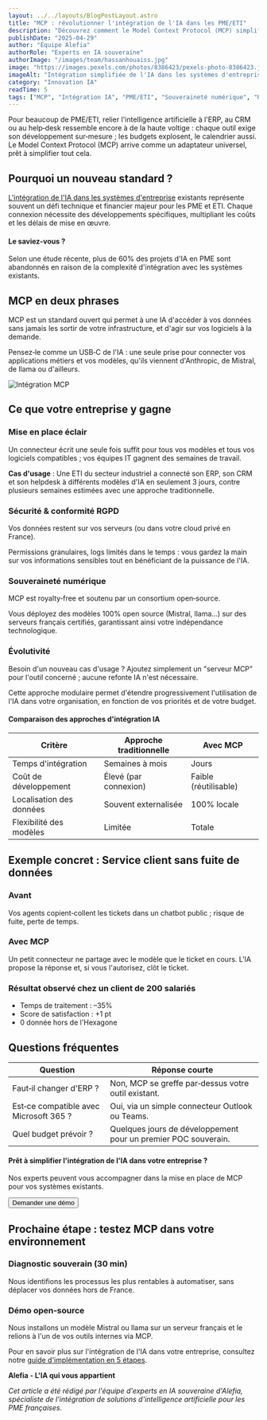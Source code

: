 ```yaml
---
layout: ../../layouts/BlogPostLayout.astro
title: "MCP : révolutionner l'intégration de l'IA dans les PME/ETI"
description: "Découvrez comment le Model Context Protocol (MCP) simplifie l'intégration de l'IA dans les PME/ETI françaises, garantissant sécurité des données et souveraineté numérique."
publishDate: "2025-04-29"
author: "Équipe Alefia"
authorRole: "Experts en IA souveraine"
authorImage: "/images/team/hassanhouaiss.jpg"
image: "https://images.pexels.com/photos/8386423/pexels-photo-8386423.jpeg"
imageAlt: "Intégration simplifiée de l'IA dans les systèmes d'entreprise"
category: "Innovation IA"
readTime: 5
tags: ["MCP", "Intégration IA", "PME/ETI", "Souveraineté numérique", "RGPD"]
---
```


Pour beaucoup de PME/ETI, relier l'intelligence artificielle à l'ERP, au CRM ou au help‑desk ressemble encore à de la haute voltige : chaque outil exige son développement sur‑mesure ; les budgets explosent, le calendrier aussi. Le Model Context Protocol (MCP) arrive comme un adaptateur universel, prêt à simplifier tout cela.

## Pourquoi un nouveau standard ?

[L'intégration de l'IA dans les systèmes d'entreprise](/blog/ia-souveraine-avantages-entreprises-francaises) existants représente souvent un défi technique et financier majeur pour les PME et ETI. Chaque connexion nécessite des développements spécifiques, multipliant les coûts et les délais de mise en œuvre.

<div class="bg-primary/5 border-l-4 border-primary p-6 rounded-r-lg my-8">
  <h4 class="text-lg font-semibold text-primary mb-2">Le saviez-vous ?</h4>
  <p>Selon une étude récente, plus de 60% des projets d'IA en PME sont abandonnés en raison de la complexité d'intégration avec les systèmes existants.</p>
</div>

## MCP en deux phrases

MCP est un standard ouvert qui permet à une IA d'accéder à vos données sans jamais les sortir de votre infrastructure, et d'agir sur vos logiciels à la demande.

Pensez‑le comme un USB‑C de l'IA : une seule prise pour connecter vos applications métiers et vos modèles, qu'ils viennent d'Anthropic, de Mistral, de llama ou d'ailleurs.

![Intégration MCP](https://images.pexels.com/photos/8386434/pexels-photo-8386434.jpeg)

## Ce que votre entreprise y gagne

### Mise en place éclair

Un connecteur écrit une seule fois suffit pour tous vos modèles et tous vos logiciels compatibles ; vos équipes IT gagnent des semaines de travail.

**Cas d'usage** : Une ETI du secteur industriel a connecté son ERP, son CRM et son helpdesk à différents modèles d'IA en seulement 3 jours, contre plusieurs semaines estimées avec une approche traditionnelle.

### Sécurité & conformité RGPD

Vos données restent sur vos serveurs (ou dans votre cloud privé en France).

Permissions granulaires, logs limités dans le temps : vous gardez la main sur vos informations sensibles tout en bénéficiant de la puissance de l'IA.

### Souveraineté numérique

MCP est royalty‑free et soutenu par un consortium open‑source.

Vous déployez des modèles 100% open source (Mistral, llama…) sur des serveurs français certifiés, garantissant ainsi votre indépendance technologique.

### Évolutivité

Besoin d'un nouveau cas d'usage ? Ajoutez simplement un "serveur MCP" pour l'outil concerné ; aucune refonte IA n'est nécessaire.

Cette approche modulaire permet d'étendre progressivement l'utilisation de l'IA dans votre organisation, en fonction de vos priorités et de votre budget.

<div class="my-8">
  <h4 class="text-lg font-semibold mb-4">Comparaison des approches d'intégration IA</h4>
  <div class="overflow-x-auto">
    <table class="min-w-full border-collapse">
      <thead>
        <tr class="bg-gray-100">
          <th class="py-3 px-4 text-left font-semibold">Critère</th>
          <th class="py-3 px-4 text-left font-semibold">Approche traditionnelle</th>
          <th class="py-3 px-4 text-left font-semibold">Avec MCP</th>
        </tr>
      </thead>
      <tbody>
        <tr class="border-b border-gray-200">
          <td class="py-3 px-4">Temps d'intégration</td>
          <td class="py-3 px-4">Semaines à mois</td>
          <td class="py-3 px-4">Jours</td>
        </tr>
        <tr class="border-b border-gray-200">
          <td class="py-3 px-4">Coût de développement</td>
          <td class="py-3 px-4">Élevé (par connexion)</td>
          <td class="py-3 px-4">Faible (réutilisable)</td>
        </tr>
        <tr class="border-b border-gray-200">
          <td class="py-3 px-4">Localisation des données</td>
          <td class="py-3 px-4">Souvent externalisée</td>
          <td class="py-3 px-4">100% locale</td>
        </tr>
        <tr class="border-b border-gray-200">
          <td class="py-3 px-4">Flexibilité des modèles</td>
          <td class="py-3 px-4">Limitée</td>
          <td class="py-3 px-4">Totale</td>
        </tr>
      </tbody>
    </table>
  </div>
</div>

## Exemple concret : Service client sans fuite de données

### Avant
Vos agents copient‑collent les tickets dans un chatbot public ; risque de fuite, perte de temps.

### Avec MCP
Un petit connecteur ne partage avec le modèle que le ticket en cours. L'IA propose la réponse et, si vous l'autorisez, clôt le ticket.

### Résultat observé chez un client de 200 salariés
- Temps de traitement : –35%
- Score de satisfaction : +1 pt
- 0 donnée hors de l'Hexagone

## Questions fréquentes

<div class="my-8">
  <div class="overflow-x-auto">
    <table class="min-w-full border-collapse">
      <thead>
        <tr class="bg-gray-100">
          <th class="py-3 px-4 text-left font-semibold">Question</th>
          <th class="py-3 px-4 text-left font-semibold">Réponse courte</th>
        </tr>
      </thead>
      <tbody>
        <tr class="border-b border-gray-200">
          <td class="py-3 px-4">Faut‑il changer d'ERP ?</td>
          <td class="py-3 px-4">Non, MCP se greffe par‑dessus votre outil existant.</td>
        </tr>
        <tr class="border-b border-gray-200">
          <td class="py-3 px-4">Est‑ce compatible avec Microsoft 365 ?</td>
          <td class="py-3 px-4">Oui, via un simple connecteur Outlook ou Teams.</td>
        </tr>
        <tr class="border-b border-gray-200">
          <td class="py-3 px-4">Quel budget prévoir ?</td>
          <td class="py-3 px-4">Quelques jours de développement pour un premier POC souverain.</td>
        </tr>
      </tbody>
    </table>
  </div>
</div>

<div class="not-prose">
  <div class="bg-gradient-to-r from-primary to-primary-dark text-white p-8 rounded-xl my-12">
    <div class="flex flex-col md:flex-row md:items-center md:justify-between gap-6">
      <div>
        <h4 class="text-xl font-bold mb-2 text-white">Prêt à simplifier l'intégration de l'IA dans votre entreprise ?</h4>
        <p class="text-white">
          Nos experts peuvent vous accompagner dans la mise en place de MCP pour vos systèmes existants.
        </p>
      </div>
      <button 
        type="button" 
        onclick="openModal()"
        class="whitespace-nowrap bg-white text-primary font-semibold px-6 py-3 rounded-lg hover:bg-gray-100 transition-colors"
      >
        Demander une démo
      </button>
    </div>
  </div>
</div>

## Prochaine étape : testez MCP dans votre environnement

### Diagnostic souverain (30 min)
Nous identifions les processus les plus rentables à automatiser, sans déplacer vos données hors de France.

### Démo open‑source
Nous installons un modèle Mistral ou llama sur un serveur français et le relions à l'un de vos outils internes via MCP.

Pour en savoir plus sur l'intégration de l'IA dans votre entreprise, consultez notre [guide d'implémentation en 5 étapes](/blog/comment-integrer-ia-pme-approche-souveraine-5-etapes).

**Alefia - L'IA qui vous appartient**

*Cet article a été rédigé par l'équipe d'experts en IA souveraine d'Alefia, spécialiste de l'intégration de solutions d'intelligence artificielle pour les PME françaises.*